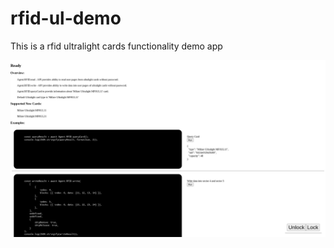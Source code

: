 # rfid-ul-demo
This is a rfid ultralight cards functionality demo app
<div align="center" >
    <img src="./app_screenshot.png" />
</div>